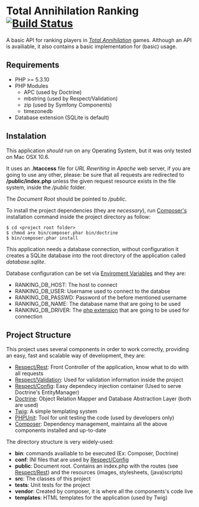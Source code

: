 Total Annihilation Ranking [![Build Status](https://secure.travis-ci.org/augustohp/taranking.png)](http://travis-ci.org/Respect/Validation)
==========================

A basic API for ranking players in [*Total Annihilation*](http://tauniverse.com) games.
Although an API is availiable, it also contains a basic implementation for (basic) usage.

Requirements
------------

* PHP >= 5.3.10
* PHP Modules
    * APC (used by Doctrine)
    * mbstring (used by Respect/Validation)
    * zip (used by Symfony Components)
    * timezonedb
* Database extension (SQLite is default)

Instalation
-----------

This application *should* run on any Operating System, but it was only tested
on Mac OSX 10.6.

It uses an **.htaccess** file for *URL Rewriting* in *Apache* web server, if
you are going to use any other, please: be sure that all requests are redirected
to **/public/index.php** unless the given request resource exists in the file
system, inside the */public* folder.

The *Document Root* should be pointed to */public*.

To install the project dependencies (they are *necessary*), run 
[Composer's](http://getcomposer.org) installation command inside the project
directory as follow:

    $ cd <project root folder>
    $ chmod a+x bin/composer.phar bin/doctrine
    $ bin/composer.phar install

This application needs a database connection, without configuration it creates
a SQLite database into the root directory of the application called *database.sqlite*.

Database configuration can be set via [Enviroment Variables](https://en.wikipedia.org/wiki/Environment_variables)
and they are:

* RANKING_DB_HOST: The host to connect
* RANKING_DB_USER: Username used to connect to the databse
* RANKING_DB_PASSWD: Password of the before mentioned username
* RANKING_DB_NAME: The database name that are going to be used
* RANKING_DB_DRIVER: The [php extension](http://br2.php.net/manual/en/refs.database.php) that are going to be used for connection

Project Structure
-----------------

This project uses several components in order to work correctly, providing an
easy, fast and scalable way of development, they are:

* [Respect/Rest](http://github.com/Respect/Rest): Front Controller of the application, know what to do with all requests
* [Respect/Validation](http://github.com/Respect/Validation): Used for validation information inside the project
* [Respect/Config](http://github.com/Respect/Config): Easy dependecy injection container (Used to serve Doctrine's EntityManager)
* [Doctrine](http://doctrine-project.org): Object Relation Mapper and Database Abstraction Layer (both are used)
* [Twig](http://twig.sensiolabs.org): A simple templating system
* [PHPUnit](http://phpunit.de): Tool for unit testing the code (used by developers only)
* [Composer](http://getcomposer.org): Dependency management, maintains all the above components installed and up-to-date

The directory structure is very widely-used:

* **bin**: commands availiable to be executed (Ex: Composer, Doctrine)
* **conf**: INI files that are used by [Respect/Config](http://github.com/Respect/Config)
* **public**: Document root. Contains an index.php with the routes (see [Respect/Rest](http://github.com/Respect/Rest)) and the resources (images, stylesheets, (java)scripts)
* **src**: The classes of this project
* **tests**: Unit tests for the project
* **vendor**: Created by composer, it is where all the components's code live
* **templates**: HTML templates for the application (used by Twig)